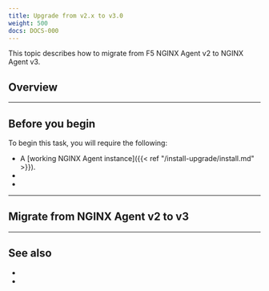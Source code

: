 ```yaml
---
title: Upgrade from v2.x to v3.0
weight: 500
docs: DOCS-000
---
```


This topic describes how to migrate from F5 NGINX Agent v2 to NGINX Agent v3.

[//]: # "These are Markdown comments to guide you through document structure."
[//]: # "Remove them as you go, as well as unnecessary sections for this use case."

## Overview

[//]: # "Write a description which outlines precisely what this page of instructions will accomplish."
[//]: # "This description, like all instructions, should be direct and imperative."
[//]: # "Avoid ambiguous promises such as 'enables functionality': state precisely what it does."

---

## Before you begin

[//]: # "List all of the prerequisites for completing this task."
[//]: # "This might be the first page for a reader, so include a link to installation."

To begin this task, you will require the following:

- A [working NGINX Agent instance]({{< ref "/install-upgrade/install.md" >}}).
-
-

---

## Migrate from NGINX Agent v2 to v3


---

## See also

[//]: # "Examples of additional topics users might want to read include:"
[//]: # "Relevant reference information, configuration options and more complex use cases."

-
-
